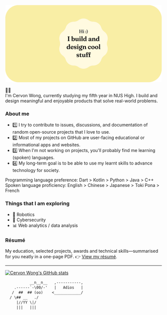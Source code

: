 ![Hi! I build and design cool stuff.](header_image_v5.gif)

🙋‍♂️<br>I'm Cervon Wong, currently studying my fifth year in NUS High. I build and design meaningful and enjoyable products that solve real-world problems.

### About me
 - 1️⃣ I try to contribute to issues, discussions, and documentation of random open-source projects that I love to use.
 - 2️⃣ Most of my projects on GitHub are user-facing educational or informational apps and websites.
 - 3️⃣ When I'm not working on projects, you'll probably find me learning (spoken) languages.
 - 4️⃣ My long-term goal is to be able to use my learnt skills to advance technology for society.

Programming language preference: Dart > Kotlin > Python > Java > C++
<br>
Spoken language proficiency: English > Chinese > Japanese > Toki Pona > French

### Things that I am exploring
 - 🤖 Robotics
 - 🔐 Cybersecurity
 - 📊 Web analytics / data analysis

### Résumé
My education, selected projects, awards and technical skills—summarised for you neatly in a one-page PDF. 👉 [View my résumé](https://cervonwong.com/resume).

***

[![Cervon Wong's GitHub stats](https://github-readme-stats.vercel.app/api?username=cervonwong&show_icons=true&include_all_commits=true)](https://github.com/cervonwong)

```
           __n__n__   ,-----------,
    .------`-\00/-'   |   Adios   | 
   /  ##  ## (oo)    <____________/ 
  / \## __   ./
     |//YY \|/
     |||   |||
```

